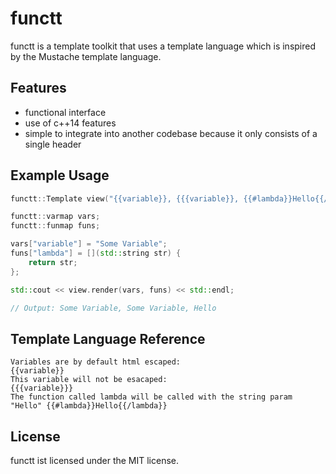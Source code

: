 # functt

functt is a template toolkit that uses a template language which is inspired by the Mustache template language.

## Features

 * functional interface
 * use of c++14 features
 * simple to integrate into another codebase because it only consists of a single header

## Example Usage

``` cpp
functt::Template view("{{variable}}, {{{variable}}, {{#lambda}}Hello{{/lambda}}");

functt::varmap vars;
functt::funmap funs;

vars["variable"] = "Some Variable";
funs["lambda"] = [](std::string str) {
	return str;
};

std::cout << view.render(vars, funs) << std::endl;

// Output: Some Variable, Some Variable, Hello

```

## Template Language Reference

```
Variables are by default html escaped:                                  {{variable}}
This variable will not be esacaped:                                     {{{variable}}}
The function called lambda will be called with the string param "Hello" {{#lambda}}Hello{{/lambda}}
```

## License

functt ist licensed under the MIT license.
